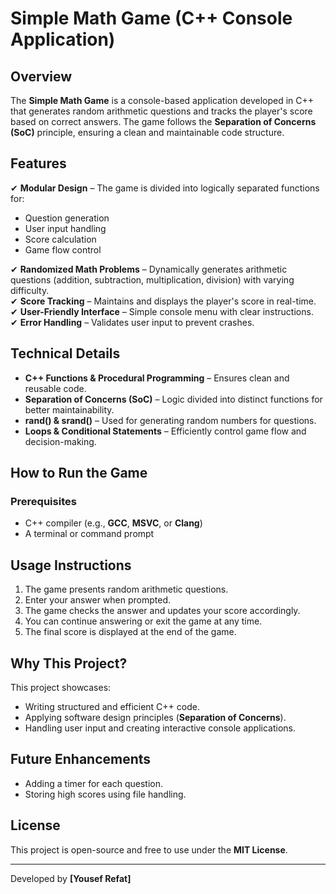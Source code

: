 # Simple Math Game (C++ Console Application)

## Overview
The **Simple Math Game** is a console-based application developed in C++ that generates random arithmetic questions and tracks the player's score based on correct answers. The game follows the **Separation of Concerns (SoC)** principle, ensuring a clean and maintainable code structure.

## Features
✔ **Modular Design** – The game is divided into logically separated functions for:
   - Question generation
   - User input handling
   - Score calculation
   - Game flow control  

✔ **Randomized Math Problems** – Dynamically generates arithmetic questions (addition, subtraction, multiplication, division) with varying difficulty.  
✔ **Score Tracking** – Maintains and displays the player's score in real-time.  
✔ **User-Friendly Interface** – Simple console menu with clear instructions.  
✔ **Error Handling** – Validates user input to prevent crashes.  

## Technical Details
- **C++ Functions & Procedural Programming** – Ensures clean and reusable code.
- **Separation of Concerns (SoC)** – Logic divided into distinct functions for better maintainability.
- **rand() & srand()** – Used for generating random numbers for questions.
- **Loops & Conditional Statements** – Efficiently control game flow and decision-making.

## How to Run the Game
### Prerequisites
- C++ compiler (e.g., **GCC**, **MSVC**, or **Clang**)
- A terminal or command prompt

## Usage Instructions
1. The game presents random arithmetic questions.
2. Enter your answer when prompted.
3. The game checks the answer and updates your score accordingly.
4. You can continue answering or exit the game at any time.
5. The final score is displayed at the end of the game.

## Why This Project?
This project showcases:
- Writing structured and efficient C++ code.
- Applying software design principles (**Separation of Concerns**).
- Handling user input and creating interactive console applications.

## Future Enhancements
- Adding a timer for each question.
- Storing high scores using file handling.

## License
This project is open-source and free to use under the **MIT License**.

---
Developed by **[Yousef Refat]**
